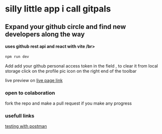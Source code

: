 # silly little app i call gitpals

## Expand your github circle  and find new developers along the way

#### uses github rest api and react with vite /br>



```js
npm run dev
```

Add add your github personal access token in the field , to clear it from local storage click on the profile pic icon on the right end of the toolbar</br>


live preview on [live page link](https://tigawanna.github.io/sockets-client/)
### open to colaboration 
fork the repo and make a pull request if you make any progress
### usefull links 

[testing with postman](https://www.youtube.com/watch?v=8Wzr59g4WQk)



